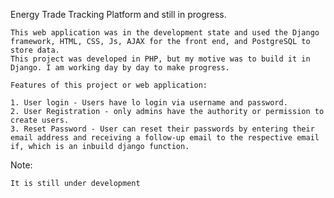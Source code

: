 Energy Trade Tracking Platform and still in progress.

    This web application was in the development state and used the Django framework, HTML, CSS, Js, AJAX for the front end, and PostgreSQL to store data.
    This project was developed in PHP, but my motive was to build it in Django. I am working day by day to make progress.
    
    Features of this project or web application:
    
    1. User login - Users have lo login via username and password.
    2. User Registration - only admins have the authority or permission to create users.
    3. Reset Password - User can reset their passwords by entering their email address and receiving a follow-up email to the respective email if, which is an inbuild django function.
    


Note: 

    It is still under development 